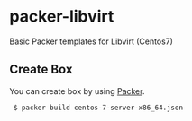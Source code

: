 # packer-libvirt
Basic Packer templates for Libvirt (Centos7)

## Create Box

You can create box by using  [Packer](https://packer.io).

``` $ packer build centos-7-server-x86_64.json```
